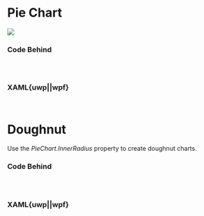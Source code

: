 # Pie Chart

![](https://raw.githubusercontent.com/Live-Charts/WebSiteDocs/master/v1/Resources/piechart.jpg)

<pulled></pulled>

### Code Behind

```{wpf,!https://raw.githubusercontent.com/beto-rodriguez/Live-Charts/master/Examples/Wpf/PieChart/PieChartExample.xaml.cs}

```
```{uwp,!https://raw.githubusercontent.com/beto-rodriguez/Live-Charts/master/Examples/Uwp/PieChart/PieChartExample.xaml.cs}

```
```{wf,!https://raw.githubusercontent.com/beto-rodriguez/Live-Charts/master/Examples/WinForms/PieChart/PieChartExample.cs}

```

### XAML{uwp||wpf}

```{wpf,!https://raw.githubusercontent.com/beto-rodriguez/Live-Charts/master/Examples/Wpf/PieChart/PieChartExample.xaml}

```
```{uwp,!https://raw.githubusercontent.com/beto-rodriguez/Live-Charts/master/Examples/Uwp/PieChart/PieChartExample.xaml}

```


# Doughnut

<p>
    Use the <i>PieChart.InnerRadius</i> property to create doughnut charts.
</p>

### Code Behind

```{wpf,!https://raw.githubusercontent.com/beto-rodriguez/Live-Charts/master/Examples/Wpf/PieChart/DoughnutChartExample.xaml.cs}

```
```{uwp,!https://raw.githubusercontent.com/beto-rodriguez/Live-Charts/master/Examples/Uwp/PieChart/DoughnutChartExample.xaml.cs}

```
```{wf,!https://raw.githubusercontent.com/beto-rodriguez/Live-Charts/master/Examples/WinForms/PieChart/DoughnutExample.cs}

```

### XAML{uwp||wpf}

```{wpf,!https://raw.githubusercontent.com/beto-rodriguez/Live-Charts/master/Examples/Wpf/PieChart/DoughnutChartExample.xaml}

```
```{uwp,!https://raw.githubusercontent.com/beto-rodriguez/Live-Charts/master/Examples/Uwp/PieChart/DoughnutChartExample.xaml}

```